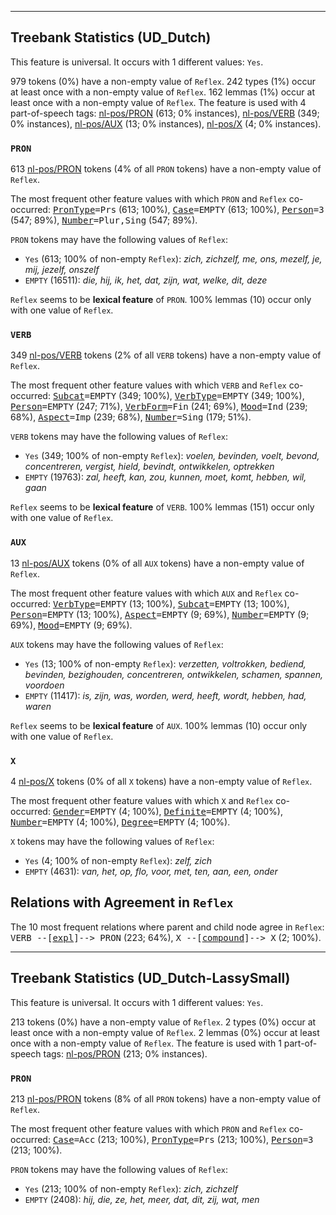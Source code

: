 

--------------------------------------------------------------------------------

## Treebank Statistics (UD_Dutch)

This feature is universal.
It occurs with 1 different values: `Yes`.

979 tokens (0%) have a non-empty value of `Reflex`.
242 types (1%) occur at least once with a non-empty value of `Reflex`.
162 lemmas (1%) occur at least once with a non-empty value of `Reflex`.
The feature is used with 4 part-of-speech tags: [nl-pos/PRON]() (613; 0% instances), [nl-pos/VERB]() (349; 0% instances), [nl-pos/AUX]() (13; 0% instances), [nl-pos/X]() (4; 0% instances).

### `PRON`

613 [nl-pos/PRON]() tokens (4% of all `PRON` tokens) have a non-empty value of `Reflex`.

The most frequent other feature values with which `PRON` and `Reflex` co-occurred: <tt><a href="PronType.html">PronType</a>=Prs</tt> (613; 100%), <tt><a href="Case.html">Case</a>=EMPTY</tt> (613; 100%), <tt><a href="Person.html">Person</a>=3</tt> (547; 89%), <tt><a href="Number.html">Number</a>=Plur,Sing</tt> (547; 89%).

`PRON` tokens may have the following values of `Reflex`:

* `Yes` (613; 100% of non-empty `Reflex`): <em>zich, zichzelf, me, ons, mezelf, je, mij, jezelf, onszelf</em>
* `EMPTY` (16511): <em>die, hij, ik, het, dat, zijn, wat, welke, dit, deze</em>

`Reflex` seems to be **lexical feature** of `PRON`. 100% lemmas (10) occur only with one value of `Reflex`.

### `VERB`

349 [nl-pos/VERB]() tokens (2% of all `VERB` tokens) have a non-empty value of `Reflex`.

The most frequent other feature values with which `VERB` and `Reflex` co-occurred: <tt><a href="Subcat.html">Subcat</a>=EMPTY</tt> (349; 100%), <tt><a href="VerbType.html">VerbType</a>=EMPTY</tt> (349; 100%), <tt><a href="Person.html">Person</a>=EMPTY</tt> (247; 71%), <tt><a href="VerbForm.html">VerbForm</a>=Fin</tt> (241; 69%), <tt><a href="Mood.html">Mood</a>=Ind</tt> (239; 68%), <tt><a href="Aspect.html">Aspect</a>=Imp</tt> (239; 68%), <tt><a href="Number.html">Number</a>=Sing</tt> (179; 51%).

`VERB` tokens may have the following values of `Reflex`:

* `Yes` (349; 100% of non-empty `Reflex`): <em>voelen, bevinden, voelt, bevond, concentreren, vergist, hield, bevindt, ontwikkelen, optrekken</em>
* `EMPTY` (19763): <em>zal, heeft, kan, zou, kunnen, moet, komt, hebben, wil, gaan</em>

`Reflex` seems to be **lexical feature** of `VERB`. 100% lemmas (151) occur only with one value of `Reflex`.

### `AUX`

13 [nl-pos/AUX]() tokens (0% of all `AUX` tokens) have a non-empty value of `Reflex`.

The most frequent other feature values with which `AUX` and `Reflex` co-occurred: <tt><a href="VerbType.html">VerbType</a>=EMPTY</tt> (13; 100%), <tt><a href="Subcat.html">Subcat</a>=EMPTY</tt> (13; 100%), <tt><a href="Person.html">Person</a>=EMPTY</tt> (13; 100%), <tt><a href="Aspect.html">Aspect</a>=EMPTY</tt> (9; 69%), <tt><a href="Number.html">Number</a>=EMPTY</tt> (9; 69%), <tt><a href="Mood.html">Mood</a>=EMPTY</tt> (9; 69%).

`AUX` tokens may have the following values of `Reflex`:

* `Yes` (13; 100% of non-empty `Reflex`): <em>verzetten, voltrokken, bediend, bevinden, bezighouden, concentreren, ontwikkelen, schamen, spannen, voordoen</em>
* `EMPTY` (11417): <em>is, zijn, was, worden, werd, heeft, wordt, hebben, had, waren</em>

`Reflex` seems to be **lexical feature** of `AUX`. 100% lemmas (10) occur only with one value of `Reflex`.

### `X`

4 [nl-pos/X]() tokens (0% of all `X` tokens) have a non-empty value of `Reflex`.

The most frequent other feature values with which `X` and `Reflex` co-occurred: <tt><a href="Gender.html">Gender</a>=EMPTY</tt> (4; 100%), <tt><a href="Definite.html">Definite</a>=EMPTY</tt> (4; 100%), <tt><a href="Number.html">Number</a>=EMPTY</tt> (4; 100%), <tt><a href="Degree.html">Degree</a>=EMPTY</tt> (4; 100%).

`X` tokens may have the following values of `Reflex`:

* `Yes` (4; 100% of non-empty `Reflex`): <em>zelf, zich</em>
* `EMPTY` (4631): <em>van, het, op, flo, voor, met, ten, aan, een, onder</em>

## Relations with Agreement in `Reflex`

The 10 most frequent relations where parent and child node agree in `Reflex`:
<tt>VERB --[<a href="../dep/expl.html">expl</a>]--> PRON</tt> (223; 64%),
<tt>X --[<a href="../dep/compound.html">compound</a>]--> X</tt> (2; 100%).



--------------------------------------------------------------------------------

## Treebank Statistics (UD_Dutch-LassySmall)

This feature is universal.
It occurs with 1 different values: `Yes`.

213 tokens (0%) have a non-empty value of `Reflex`.
2 types (0%) occur at least once with a non-empty value of `Reflex`.
2 lemmas (0%) occur at least once with a non-empty value of `Reflex`.
The feature is used with 1 part-of-speech tags: [nl-pos/PRON]() (213; 0% instances).

### `PRON`

213 [nl-pos/PRON]() tokens (8% of all `PRON` tokens) have a non-empty value of `Reflex`.

The most frequent other feature values with which `PRON` and `Reflex` co-occurred: <tt><a href="Case.html">Case</a>=Acc</tt> (213; 100%), <tt><a href="PronType.html">PronType</a>=Prs</tt> (213; 100%), <tt><a href="Person.html">Person</a>=3</tt> (213; 100%).

`PRON` tokens may have the following values of `Reflex`:

* `Yes` (213; 100% of non-empty `Reflex`): <em>zich, zichzelf</em>
* `EMPTY` (2408): <em>hij, die, ze, het, meer, dat, dit, zij, wat, men</em>

